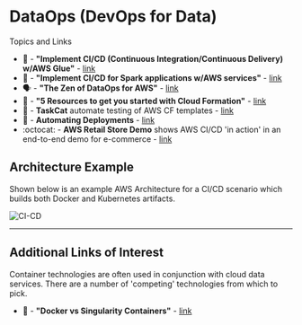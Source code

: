 # DataOps (DevOps for Data)

Topics and Links
- 📖 - **"Implement CI/CD (Continuous Integration/Continuous Delivery) w/AWS Glue"** - [link](https://aws.amazon.com/blogs/big-data/implement-continuous-integration-and-delivery-of-serverless-aws-glue-etl-applications-using-aws-developer-tools/)
- 📖 -  **"Implement CI/CD for Spark applications w/AWS services"** - [link](https://aws.amazon.com/blogs/big-data/implement-continuous-integration-and-delivery-of-apache-spark-applications-using-aws/)
- 🗣️ - **"The Zen of DataOps for AWS"** - [link](https://www.youtube.com/watch?v=KvGsyKtNEAk)
- 📖 - **"5 Resources to get you started with Cloud Formation"** - [link](https://dev.to/aws/five-resources-to-get-started-with-aws-cloudformation-1f3p)
- 🔨 - **TaskCat** automate testing of AWS CF templates - [link](https://aws.amazon.com/blogs/infrastructure-and-automation/up-your-aws-cloudformation-testing-game-using-taskcat/)
- 📖 - **Automating Deployments** - [link](https://aws.amazon.com/builders-library/automating-safe-hands-off-deployments/)
- :octocat: - **AWS Retail Store Demo** shows AWS CI/CD 'in action' in an end-to-end demo for e-commerce - [link](https://github.com/aws-samples/retail-demo-store)

## Architecture Example

Shown below is an example AWS Architecture for a CI/CD scenario which builds both Docker and Kubernetes artifacts.  

![CI-CD](https://github.com/lynnlangit/Hello-AWS-Data-Services/blob/master/images/ci-cd.png)

--- 

## Additional Links of Interest

Container technologies are often used in conjunction with cloud data services.  There are a number of 'competing' technologies from which to pick.
- 📖 - **"Docker vs Singularity Containers"** - [link](https://pythonspeed.com/articles/containers-filesystem-data-processing/)
